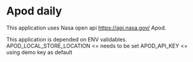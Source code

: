 # Apod daily

This application uses Nasa open api https://api.nasa.gov/ Apod.

This application is depended on ENV validables.
APOD_LOCAL_STORE_LOCATION <= needs to be set
APOD_API_KEY <= using demo key as default

